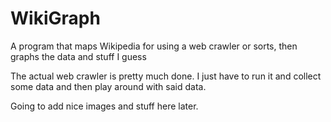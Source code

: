 # WikiGraph
A program that maps Wikipedia for using a web crawler or sorts, then graphs the data and stuff I guess

The actual web crawler is pretty much done. I just have to run it and collect some data and then play around with said data. 

Going to add nice images and stuff here later.
